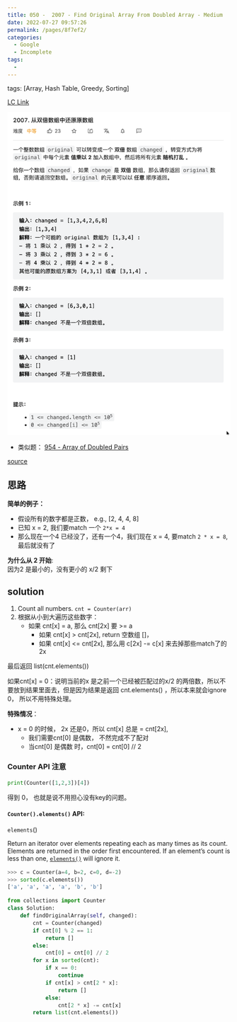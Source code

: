 ```yaml
---
title: 050 -  2007 - Find Original Array From Doubled Array - Medium
date: 2022-07-27 09:57:26
permalink: /pages/8f7ef2/
categories:
  - Google
  - Incomplete
tags:
  - 
---
```

tags: [Array, Hash Table, Greedy, Sorting]

[LC Link](https://leetcode.cn/problems/find-original-array-from-doubled-array/)

![](https://raw.githubusercontent.com/emmableu/image/master/202208101422369.png)

- 类似题： [954 - Array of Doubled Pairs](https://emmableu.github.io/blog/pages/573937/)

[source](https://leetcode.com/problems/find-original-array-from-doubled-array/discuss/1470959/JavaC%2B%2BPython-Match-from-the-Smallest-or-Biggest-100)

## 思路
**简单的例子：**
- 假设所有的数字都是正数， e.g., [2, 4, 4, 8]
- 已知 x = 2, 我们要match 一个 `2*x = 4`
- 那么现在一个4 已经没了，还有一个4，我们现在 x = 4, 要match `2 * x = 8`,  最后就没有了

**为什么从 2 开始**:  
因为2 是最小的，没有更小的 x/2 剩下


## solution
1. Count all numbers. `cnt = Counter(arr)`
2. 根据从小到大遍历这些数字：
	- 如果 cnt[x] = a, 那么 cnt[2x] 要 >= a
		- 如果 cnt[x] > cnt[2x], return 空数组 []，
		- 如果 cnt[x] <= cnt[2x], 那么用 c[2x] -= c[x] 来去掉那些match了的2x

最后返回 list(cnt.elements())

如果cnt[x] = 0：说明当前的x 是之前一个已经被匹配过的x/2 的两倍数，所以不要放到结果里面去，但是因为结果是返回 cnt.elements() ，所以本来就会ignore 0， 所以不用特殊处理。

**特殊情况**：
- x = 0 的时候， 2x 还是0，所以 cnt[x] 总是 = cnt[2x],
	- 我们需要cnt[0] 是偶数， 不然完成不了配对
	- 当cnt[0] 是偶数 时，cnt[0] = cnt[0] // 2


### Counter API 注意
```python
print(Counter([1,2,3])[4]) 
```

得到 0， 也就是说不用担心没有key的问题。

#### `Counter().elements()` API:
`elements`()[](https://docs.python.org/3/library/collections.html#collections.Counter.elements "Permalink to this definition")

Return an iterator over elements repeating each as many times as its count. Elements are returned in the order first encountered. If an element’s count is less than one, [`elements()`](https://docs.python.org/3/library/collections.html#collections.Counter.elements "collections.Counter.elements") will ignore it.
```python
>>> c = Counter(a=4, b=2, c=0, d=-2)
>>> sorted(c.elements())
['a', 'a', 'a', 'a', 'b', 'b']
```

```python
from collections import Counter
class Solution:
	def findOriginalArray(self, changed):
		cnt = Counter(changed)
		if cnt[0] % 2 == 1:
			return []
		else:
			cnt[0] = cnt[0] // 2
		for x in sorted(cnt):
			if x == 0:
				continue
			if cnt[x] > cnt[2 * x]:
				return []
			else:
				cnt[2 * x] -= cnt[x]
		return list(cnt.elements())
```